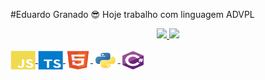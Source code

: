 #Eduardo Granado
😎  Hoje  trabalho com  linguagem ADVPL

<div align="center">
  <a href="https://github.com/edugranado">
  <img height="180em" src="https://github-readme-stats.vercel.app/api?username=edugranado&show_icons=true&theme=dark&include_all_commits=true&count_private=true"/>
  <img height="180em" src="https://github-readme-stats.vercel.app/api/top-langs/?username=edugranado&layout=compact&langs_count=7&theme=dark"/>
</div>
<div style="display: inline_block"><br>
  <img align="center" alt="edu-Js"     height="30" width="40" src="https://raw.githubusercontent.com/devicons/devicon/master/icons/javascript/javascript-plain.svg">
  <img align="center" alt="edu-Ts"     height="30" width="40" src="https://raw.githubusercontent.com/devicons/devicon/master/icons/typescript/typescript-plain.svg">
  <img align="center" alt="edu-HTML"   height="30" width="40" src="https://raw.githubusercontent.com/devicons/devicon/master/icons/html5/html5-original.svg">
  <img align="center" alt="edu-Python" height="30" width="40" src="https://raw.githubusercontent.com/devicons/devicon/master/icons/python/python-original.svg">
  <img align="center" alt="edu-Csharp" height="30" width="40" src="https://raw.githubusercontent.com/devicons/devicon/master/icons/csharp/csharp-original.svg">
  
</div>
